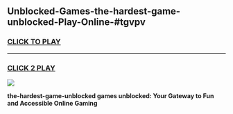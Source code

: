 
## Unblocked-Games-the-hardest-game-unblocked-Play-Online-#tgvpv
<h3>
<a href="https://premium.freeplayer.one?title=the-hardest-game-unblocked&ref=27F">CLICK TO PLAY</a></h3>
<hr>

<h3>
<a href="https://premium.freeplayer.one?title=the-hardest-game-unblocked&ref=27F">CLICK 2 PLAY</a>
  
</h3>

<a href="https://premium.freeplayer.one?title=the-hardest-game-unblocked&ref=27F"><img src="https://clearcache.store/games.png"></a>


**the-hardest-game-unblocked games unblocked: Your Gateway to Fun and Accessible Online Gaming**
